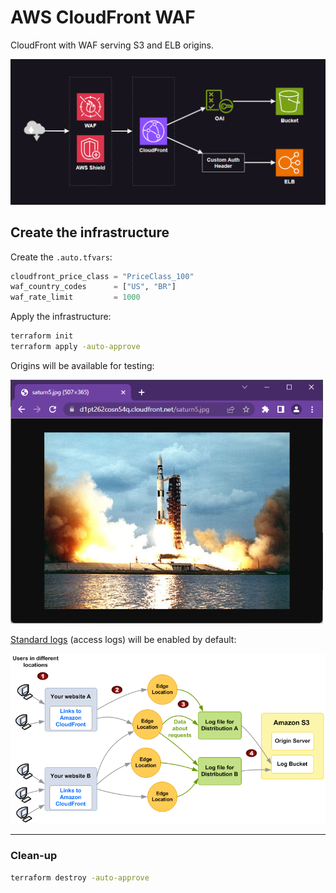 # AWS CloudFront WAF

CloudFront with WAF serving S3 and ELB origins.

<img src=".assets/cloudfront.png" />

## Create the infrastructure

Create the `.auto.tfvars`:

```terraform
cloudfront_price_class = "PriceClass_100"
waf_country_codes      = ["US", "BR"]
waf_rate_limit         = 1000
```

Apply the infrastructure:

```sh
terraform init
terraform apply -auto-approve
```

Origins will be available for testing:

<img src=".assets/web.png" width=500/>


[Standard logs][1] (access logs) will be enabled by default:

<img src=".assets/cfaccesslogs.png" />

---

### Clean-up

```sh
terraform destroy -auto-approve
```

[1]: https://docs.aws.amazon.com/AmazonCloudFront/latest/DeveloperGuide/AccessLogs.html
